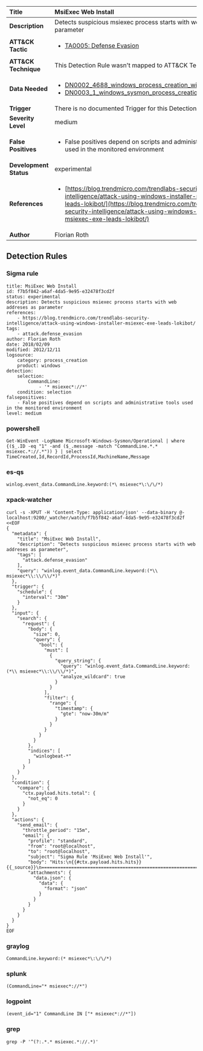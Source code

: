 | Title                    | MsiExec Web Install       |
|:-------------------------|:------------------|
| **Description**          | Detects suspicious msiexec process starts with web addreses as parameter |
| **ATT&amp;CK Tactic**    |  <ul><li>[TA0005: Defense Evasion](https://attack.mitre.org/tactics/TA0005)</li></ul>  |
| **ATT&amp;CK Technique** |  This Detection Rule wasn't mapped to ATT&amp;CK Technique yet  |
| **Data Needed**          | <ul><li>[DN0002_4688_windows_process_creation_with_commandline](../Data_Needed/DN0002_4688_windows_process_creation_with_commandline.md)</li><li>[DN0003_1_windows_sysmon_process_creation](../Data_Needed/DN0003_1_windows_sysmon_process_creation.md)</li></ul>  |
| **Trigger**              |  There is no documented Trigger for this Detection Rule yet  |
| **Severity Level**       | medium |
| **False Positives**      | <ul><li>False positives depend on scripts and administrative tools used in the monitored environment</li></ul>  |
| **Development Status**   | experimental |
| **References**           | <ul><li>[https://blog.trendmicro.com/trendlabs-security-intelligence/attack-using-windows-installer-msiexec-exe-leads-lokibot/](https://blog.trendmicro.com/trendlabs-security-intelligence/attack-using-windows-installer-msiexec-exe-leads-lokibot/)</li></ul>  |
| **Author**               | Florian Roth |


## Detection Rules

### Sigma rule

```
title: MsiExec Web Install
id: f7b5f842-a6af-4da5-9e95-e32478f3cd2f
status: experimental
description: Detects suspicious msiexec process starts with web addreses as parameter
references:
    - https://blog.trendmicro.com/trendlabs-security-intelligence/attack-using-windows-installer-msiexec-exe-leads-lokibot/
tags:
    - attack.defense_evasion
author: Florian Roth
date: 2018/02/09
modified: 2012/12/11
logsource:
    category: process_creation
    product: windows
detection:
    selection:
        CommandLine:
            - '* msiexec*://*'
    condition: selection
falsepositives:
    - False positives depend on scripts and administrative tools used in the monitored environment
level: medium

```





### powershell
    
```
Get-WinEvent -LogName Microsoft-Windows-Sysmon/Operational | where {($_.ID -eq "1" -and ($_.message -match "CommandLine.*.* msiexec.*://.*")) } | select TimeCreated,Id,RecordId,ProcessId,MachineName,Message
```


### es-qs
    
```
winlog.event_data.CommandLine.keyword:(*\ msiexec*\:\/\/*)
```


### xpack-watcher
    
```
curl -s -XPUT -H 'Content-Type: application/json' --data-binary @- localhost:9200/_watcher/watch/f7b5f842-a6af-4da5-9e95-e32478f3cd2f <<EOF
{
  "metadata": {
    "title": "MsiExec Web Install",
    "description": "Detects suspicious msiexec process starts with web addreses as parameter",
    "tags": [
      "attack.defense_evasion"
    ],
    "query": "winlog.event_data.CommandLine.keyword:(*\\ msiexec*\\:\\/\\/*)"
  },
  "trigger": {
    "schedule": {
      "interval": "30m"
    }
  },
  "input": {
    "search": {
      "request": {
        "body": {
          "size": 0,
          "query": {
            "bool": {
              "must": [
                {
                  "query_string": {
                    "query": "winlog.event_data.CommandLine.keyword:(*\\ msiexec*\\:\\/\\/*)",
                    "analyze_wildcard": true
                  }
                }
              ],
              "filter": {
                "range": {
                  "timestamp": {
                    "gte": "now-30m/m"
                  }
                }
              }
            }
          }
        },
        "indices": [
          "winlogbeat-*"
        ]
      }
    }
  },
  "condition": {
    "compare": {
      "ctx.payload.hits.total": {
        "not_eq": 0
      }
    }
  },
  "actions": {
    "send_email": {
      "throttle_period": "15m",
      "email": {
        "profile": "standard",
        "from": "root@localhost",
        "to": "root@localhost",
        "subject": "Sigma Rule 'MsiExec Web Install'",
        "body": "Hits:\n{{#ctx.payload.hits.hits}}{{_source}}\n================================================================================\n{{/ctx.payload.hits.hits}}",
        "attachments": {
          "data.json": {
            "data": {
              "format": "json"
            }
          }
        }
      }
    }
  }
}
EOF

```


### graylog
    
```
CommandLine.keyword:(* msiexec*\:\/\/*)
```


### splunk
    
```
(CommandLine="* msiexec*://*")
```


### logpoint
    
```
(event_id="1" CommandLine IN ["* msiexec*://*"])
```


### grep
    
```
grep -P '^(?:.*.* msiexec.*://.*)'
```



